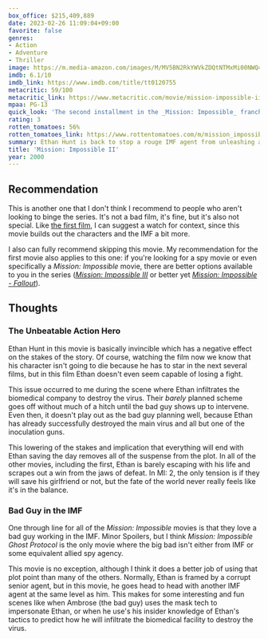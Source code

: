```yaml
---
box_office: $215,409,889
date: 2023-02-26 11:09:04+09:00
favorite: false
genres:
- Action
- Adventure
- Thriller
image: https://m.media-amazon.com/images/M/MV5BN2RkYWVkZDQtNTMxMi00NWQ4LWE2ODctNmQzOWM2NjQzYzdlXkEyXkFqcGdeQXVyMjUzOTY1NTc@._V1_SX800.webp
imdb: 6.1/10
imdb_link: https://www.imdb.com/title/tt0120755
metacritic: 59/100
metacritic_link: https://www.metacritic.com/movie/mission-impossible-ii
mpaa: PG-13
quick_look: 'The second installment in the _Mission: Impossible_ franchise that begins to bridge the gap between the iconic later films and the more "by the book" early films.'
rating: 3
rotten_tomatoes: 56%
rotten_tomatoes_link: https://www.rottentomatoes.com/m/mission_impossible_ii
summary: Ethan Hunt is back to stop a rouge IMF agent from unleashing a deadly virus
title: 'Mission: Impossible II'
year: 2000
---
```

## Recommendation
This is another one that I don't think I recommend to people who aren't looking to binge the series. It's not a bad film, it's fine, but it's also not special. Like [the first film](/film/reviews/mission-impossible), I can suggest a watch for context, since this movie builds out the characters and the IMF a bit more.

I also can fully recommend skipping this movie. My recommendation for the first movie also applies to this one: if you're looking for a spy movie or even specifically a _Mission: Impossible_ movie, there are better options available to you in the series ([_Mission: Impossible III_](/film/reviews/mission-impossible-iii) or better yet [_Mission: Impossible - Fallout_](/film/reviews/mission-impossible-fallout)).

## Thoughts

### The Unbeatable Action Hero
Ethan Hunt in this movie is basically invincible which has a negative effect on the stakes of the story. Of course, watching the film now we know that his character isn't going to die because he has to star in the next several films, but in this film Ethan doesn't even seem capable of losing a fight.

This issue occurred to me during the scene where Ethan infiltrates the biomedical company to destroy the virus. Their _barely_ planned scheme goes off without much of a hitch until the bad guy shows up to intervene. Even then, it doesn't play out as the bad guy planning well, because Ethan has already successfully destroyed the main virus and all but one of the inoculation guns.

This lowering of the stakes and implication that everything will end with Ethan saving the day removes all of the suspense from the plot. In all of the other movies, including the first, Ethan is barely escaping with his life and scrapes out a win from the jaws of defeat. In MI: 2, the only tension is if they will save his girlfriend or not, but the fate of the world never really feels like it's in the balance.

### Bad Guy in the IMF
One through line for all of the _Mission: Impossible_ movies is that they love a bad guy working in the IMF. Minor Spoilers, but I think _Mission: Impossible Ghost Protocol_ is the only movie where the big bad isn't either from IMF or some equivalent allied spy agency.

This movie is no exception, although I think it does a better job of using that plot point than many of the others. Normally, Ethan is framed by a corrupt senior agent, but in this movie, he goes head to head with another IMF agent at the same level as him. This makes for some interesting and fun scenes like when Ambrose (the bad guy) uses the mask tech to impersonate Ethan, or when he use's his insider knowledge of Ethan's tactics to predict how he will infiltrate the biomedical facility to destroy the virus.

